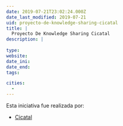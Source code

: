 ```yaml
---
date: 2019-07-21T23:02:24.000Z
date_last_modified: 2019-07-21
uid: proyecto-de-knowledge-sharing-cicatal
title: |
  Proyecto De Knowledge Sharing Cicatal
description: |
  
type: 
website: 
date_ini: 
date_end: 
tags:

cities: 
  - 
---
```


Esta iniciativa fue realizada por:

- [Cicatal](/organizaciones/cicatal)

